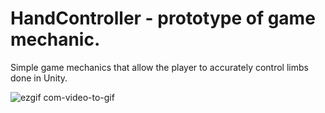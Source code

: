 # HandController - prototype of game mechanic.
Simple game mechanics that allow the player to accurately control limbs done in Unity. 

![ezgif com-video-to-gif](https://github.com/C0llapser/HandController_prototype/assets/139387546/c2a0a2af-d152-45b0-9095-dd3c33e8b6aa)
